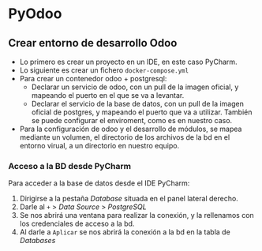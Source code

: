# PyOdoo

## Crear entorno de desarrollo Odoo

  * Lo primero es crear un proyecto en un IDE, en este caso PyCharm.
  * Lo siguiente es crear un fichero ``docker-compose.yml``
  * Para crear un contenedor odoo + postgresql:
      * Declarar un servicio de odoo, con un pull de la imagen oficial, 
        y mapeando el puerto en el que se va a levantar.
      * Declarar el servicio de la base de datos, con un pull de la imagen 
        oficial de postgres, y mapeando el puerto que va a utilizar. También 
        se puede configurar el enviroment, como es en nuestro caso.
  * Para la configuración de odoo y el desarrollo de módulos, se mapea mediante
    un volumen, el directorio de los archivos de la bd en el entorno virual, a 
    un directorio en nuestro equipo.

### Acceso a la BD desde PyCharm

Para acceder a la base de datos desde el IDE PyCharm:

1. Dirigirse a la pestaña _Database_ situada en el panel lateral derecho.
2. Darle al ``+`` > _Data Source_ > _PostgreSQL_
3. Se nos abrirá una ventana para realizar la conexión, y la rellenamos con los
   credenciales de acceso a la bd.
4. Al darle a ``Aplicar`` se nos abrirá la conexión a la bd en la tabla de _*Databases*_

